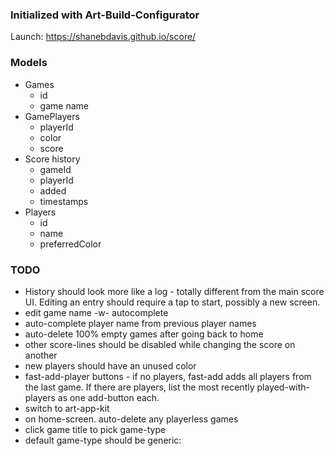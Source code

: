 ### Initialized with Art-Build-Configurator

Launch: https://shanebdavis.github.io/score/

### Models

- Games
  - id
  - game name
- GamePlayers
  - playerId
  - color
  - score
- Score history
  - gameId
  - playerId
  - added
  - timestamps
- Players
  - id
  - name
  - preferredColor

### TODO

* History should look more like a log - totally different from the main score UI. Editing an entry should require a tap to start, possibly a new screen.
* edit game name -w- autocomplete
* auto-complete player name from previous player names
* auto-delete 100% empty games after going back to home
* other score-lines should be disabled while changing the score on another
* new players should have an unused color
* fast-add-player buttons - if no players, fast-add adds all players from the last game. If there are players, list the most recently played-with-players as one add-button each.
* switch to art-app-kit
* on home-screen. auto-delete any playerless games
* click game title to pick game-type
* default game-type should be generic: